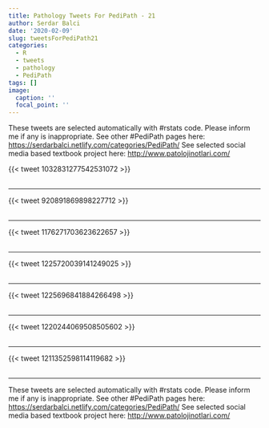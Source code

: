 ```yaml
---
title: Pathology Tweets For PediPath - 21
author: Serdar Balci
date: '2020-02-09'
slug: tweetsForPediPath21
categories:
  - R
  - tweets
  - pathology
  - PediPath
tags: []
image:
  caption: ''
  focal_point: ''
---
```



These tweets are selected automatically with #rstats code. Please inform me if any is inappropriate.
See other #PediPath pages here: https://serdarbalci.netlify.com/categories/PediPath/ 
See selected social media based textbook project here: http://www.patolojinotlari.com/

{{< tweet 1032831277542531072 >}}
<br>
<br>
<hr>
{{< tweet 920891869898227712 >}}
<br>
<br>
<hr>
{{< tweet 1176271703623622657 >}}
<br>
<br>
<hr>
{{< tweet 1225720039141249025 >}}
<br>
<br>
<hr>
{{< tweet 1225696841884266498 >}}
<br>
<br>
<hr>
{{< tweet 1220244069508505602 >}}
<br>
<br>
<hr>
{{< tweet 1211352598114119682 >}}
<br>
<br>
<hr>


These tweets are selected automatically with #rstats code. Please inform me if any is inappropriate.
See other #PediPath pages here: https://serdarbalci.netlify.com/categories/PediPath/ 
See selected social media based textbook project here: http://www.patolojinotlari.com/
